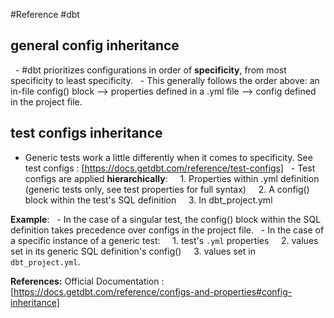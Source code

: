 #Reference
#dbt 
## general config inheritance

  - #dbt prioritizes configurations in order of <b>specificity</b>, from most specificity to least specificity.
  - This generally follows the order above: an in-file config() block --> properties defined in a .yml file --> config defined in the project file.
 
## test configs inheritance

- Generic tests work a little differently when it comes to specificity. See test configs : [https://docs.getdbt.com/reference/test-configs]
  - Test configs are applied <b>hierarchically</b>:
	    1. Properties within .yml definition (generic tests only, see test properties for full syntax)
	    2. A config() block within the test's SQL definition
	    3. In dbt_project.yml

**Example**:
  - In the case of a singular test, the config() block within the SQL definition takes precedence over configs in the project file.
  - In the case of a specific instance of a generic test:
	    1. test's `.yml` properties
	    2. values set in its generic SQL definition's config()
	    3. values set in `dbt_project.yml`.

**References:**
Official Documentation : [https://docs.getdbt.com/reference/configs-and-properties#config-inheritance]